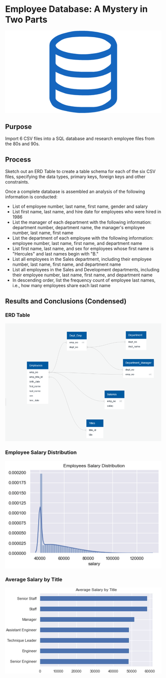 # Employee Database: A Mystery in Two Parts

![Screenshot](Screenshots/SQLogo.jpg "Screenshot")

## Purpose
Import 6 CSV files into a SQL database and research employee files from the 80s and 90s.

## Process
Sketch out an ERD Table to create a table schema for each of the six CSV files, specifying the data types, primary keys, foreign keys and other constraints.

Once a complete database is assembled an analysis of the following information is conducted:
- List of employee number, last name, first name, gender and salary
- List first name, last name, and hire date for employees who were hired in 1986
- List the manager of each department with the following information: department number,          department name, the manager's employee number, last name, first name
- List the department of each employee with the following information: employee number, last name, first name, and department name
- List first name, last name, and sex for employees whose first name is "Hercules" and last names begin with "B."
- List all employees in the Sales department, including their employee number, last name, first name, and department name
- List all employees in the Sales and Development departments, including their employee number, last name, first name, and department name
- In descending order, list the frequency count of employee last names, i.e., how many employees share each last name

## Results and Conclusions (Condensed)

### ERD Table 
![Screenshot](Screenshots/ERDTables.jpg "Screenshot")

### Employee Salary Distribution
![Screenshot](Screenshots/SalDist.jpg "Screenshot")

### Average Salary by Title
![Screenshot](Screenshots/SalByTitle.JPG "Screenshot")
